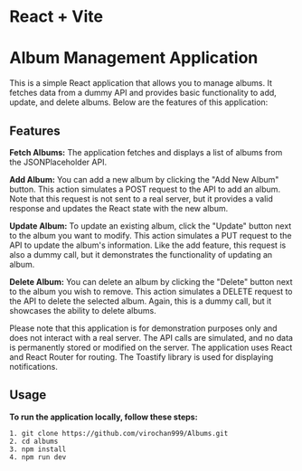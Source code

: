 # React + Vite

# Album Management Application
This is a simple React application that allows you to manage albums. It fetches data from a dummy API and provides basic functionality to add, update, and delete albums. Below are the features of this application:

## Features
**Fetch Albums:** The application fetches and displays a list of albums from the JSONPlaceholder API.

**Add Album:** You can add a new album by clicking the "Add New Album" button. This action simulates a POST request to the API to add an album. Note that this request is not sent to a real server, but it provides a valid response and updates the React state with the new album.

**Update Album:** To update an existing album, click the "Update" button next to the album you want to modify. This action simulates a PUT request to the API to update the album's information. Like the add feature, this request is also a dummy call, but it demonstrates the functionality of updating an album.

**Delete Album:** You can delete an album by clicking the "Delete" button next to the album you wish to remove. This action simulates a DELETE request to the API to delete the selected album. Again, this is a dummy call, but it showcases the ability to delete albums.

Please note that this application is for demonstration purposes only and does not interact with a real server. The API calls are simulated, and no data is permanently stored or modified on the server. The application uses React and React Router for routing. The Toastify library is used for displaying notifications.

## Usage
**To run the application locally, follow these steps:**

```
1. git clone https://github.com/virochan999/Albums.git
2. cd albums
3. npm install
4. npm run dev
```

